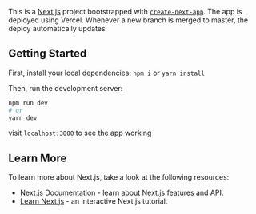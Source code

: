 This is a [Next.js](https://nextjs.org/) project bootstrapped with [`create-next-app`](https://github.com/vercel/next.js/tree/canary/packages/create-next-app).
The app is deployed using Vercel. Whenever a new branch is merged to master, the deploy automatically updates 

## Getting Started
First, install your local dependencies:
`npm i` or `yarn install`

Then, run the development server:

```bash
npm run dev
# or
yarn dev
```
visit `localhost:3000` to see the app working

## Learn More

To learn more about Next.js, take a look at the following resources:

- [Next.js Documentation](https://nextjs.org/docs) - learn about Next.js features and API.
- [Learn Next.js](https://nextjs.org/learn) - an interactive Next.js tutorial.
